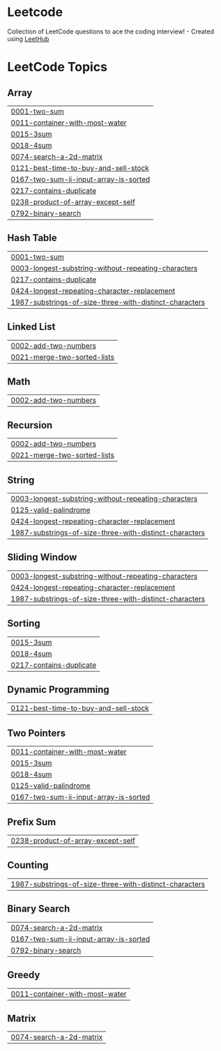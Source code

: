 # Leetcode
Collection of LeetCode questions to ace the coding interview! - Created using [LeetHub](https://github.com/QasimWani/LeetHub)

<!---LeetCode Topics Start-->
# LeetCode Topics
## Array
|  |
| ------- |
| [0001-two-sum](https://github.com/SpideR1sh1/Leetcode/tree/master/0001-two-sum) |
| [0011-container-with-most-water](https://github.com/SpideR1sh1/Leetcode/tree/master/0011-container-with-most-water) |
| [0015-3sum](https://github.com/SpideR1sh1/Leetcode/tree/master/0015-3sum) |
| [0018-4sum](https://github.com/SpideR1sh1/Leetcode/tree/master/0018-4sum) |
| [0074-search-a-2d-matrix](https://github.com/SpideR1sh1/Leetcode/tree/master/0074-search-a-2d-matrix) |
| [0121-best-time-to-buy-and-sell-stock](https://github.com/SpideR1sh1/Leetcode/tree/master/0121-best-time-to-buy-and-sell-stock) |
| [0167-two-sum-ii-input-array-is-sorted](https://github.com/SpideR1sh1/Leetcode/tree/master/0167-two-sum-ii-input-array-is-sorted) |
| [0217-contains-duplicate](https://github.com/SpideR1sh1/Leetcode/tree/master/0217-contains-duplicate) |
| [0238-product-of-array-except-self](https://github.com/SpideR1sh1/Leetcode/tree/master/0238-product-of-array-except-self) |
| [0792-binary-search](https://github.com/SpideR1sh1/Leetcode/tree/master/0792-binary-search) |
## Hash Table
|  |
| ------- |
| [0001-two-sum](https://github.com/SpideR1sh1/Leetcode/tree/master/0001-two-sum) |
| [0003-longest-substring-without-repeating-characters](https://github.com/SpideR1sh1/Leetcode/tree/master/0003-longest-substring-without-repeating-characters) |
| [0217-contains-duplicate](https://github.com/SpideR1sh1/Leetcode/tree/master/0217-contains-duplicate) |
| [0424-longest-repeating-character-replacement](https://github.com/SpideR1sh1/Leetcode/tree/master/0424-longest-repeating-character-replacement) |
| [1987-substrings-of-size-three-with-distinct-characters](https://github.com/SpideR1sh1/Leetcode/tree/master/1987-substrings-of-size-three-with-distinct-characters) |
## Linked List
|  |
| ------- |
| [0002-add-two-numbers](https://github.com/SpideR1sh1/Leetcode/tree/master/0002-add-two-numbers) |
| [0021-merge-two-sorted-lists](https://github.com/SpideR1sh1/Leetcode/tree/master/0021-merge-two-sorted-lists) |
## Math
|  |
| ------- |
| [0002-add-two-numbers](https://github.com/SpideR1sh1/Leetcode/tree/master/0002-add-two-numbers) |
## Recursion
|  |
| ------- |
| [0002-add-two-numbers](https://github.com/SpideR1sh1/Leetcode/tree/master/0002-add-two-numbers) |
| [0021-merge-two-sorted-lists](https://github.com/SpideR1sh1/Leetcode/tree/master/0021-merge-two-sorted-lists) |
## String
|  |
| ------- |
| [0003-longest-substring-without-repeating-characters](https://github.com/SpideR1sh1/Leetcode/tree/master/0003-longest-substring-without-repeating-characters) |
| [0125-valid-palindrome](https://github.com/SpideR1sh1/Leetcode/tree/master/0125-valid-palindrome) |
| [0424-longest-repeating-character-replacement](https://github.com/SpideR1sh1/Leetcode/tree/master/0424-longest-repeating-character-replacement) |
| [1987-substrings-of-size-three-with-distinct-characters](https://github.com/SpideR1sh1/Leetcode/tree/master/1987-substrings-of-size-three-with-distinct-characters) |
## Sliding Window
|  |
| ------- |
| [0003-longest-substring-without-repeating-characters](https://github.com/SpideR1sh1/Leetcode/tree/master/0003-longest-substring-without-repeating-characters) |
| [0424-longest-repeating-character-replacement](https://github.com/SpideR1sh1/Leetcode/tree/master/0424-longest-repeating-character-replacement) |
| [1987-substrings-of-size-three-with-distinct-characters](https://github.com/SpideR1sh1/Leetcode/tree/master/1987-substrings-of-size-three-with-distinct-characters) |
## Sorting
|  |
| ------- |
| [0015-3sum](https://github.com/SpideR1sh1/Leetcode/tree/master/0015-3sum) |
| [0018-4sum](https://github.com/SpideR1sh1/Leetcode/tree/master/0018-4sum) |
| [0217-contains-duplicate](https://github.com/SpideR1sh1/Leetcode/tree/master/0217-contains-duplicate) |
## Dynamic Programming
|  |
| ------- |
| [0121-best-time-to-buy-and-sell-stock](https://github.com/SpideR1sh1/Leetcode/tree/master/0121-best-time-to-buy-and-sell-stock) |
## Two Pointers
|  |
| ------- |
| [0011-container-with-most-water](https://github.com/SpideR1sh1/Leetcode/tree/master/0011-container-with-most-water) |
| [0015-3sum](https://github.com/SpideR1sh1/Leetcode/tree/master/0015-3sum) |
| [0018-4sum](https://github.com/SpideR1sh1/Leetcode/tree/master/0018-4sum) |
| [0125-valid-palindrome](https://github.com/SpideR1sh1/Leetcode/tree/master/0125-valid-palindrome) |
| [0167-two-sum-ii-input-array-is-sorted](https://github.com/SpideR1sh1/Leetcode/tree/master/0167-two-sum-ii-input-array-is-sorted) |
## Prefix Sum
|  |
| ------- |
| [0238-product-of-array-except-self](https://github.com/SpideR1sh1/Leetcode/tree/master/0238-product-of-array-except-self) |
## Counting
|  |
| ------- |
| [1987-substrings-of-size-three-with-distinct-characters](https://github.com/SpideR1sh1/Leetcode/tree/master/1987-substrings-of-size-three-with-distinct-characters) |
## Binary Search
|  |
| ------- |
| [0074-search-a-2d-matrix](https://github.com/SpideR1sh1/Leetcode/tree/master/0074-search-a-2d-matrix) |
| [0167-two-sum-ii-input-array-is-sorted](https://github.com/SpideR1sh1/Leetcode/tree/master/0167-two-sum-ii-input-array-is-sorted) |
| [0792-binary-search](https://github.com/SpideR1sh1/Leetcode/tree/master/0792-binary-search) |
## Greedy
|  |
| ------- |
| [0011-container-with-most-water](https://github.com/SpideR1sh1/Leetcode/tree/master/0011-container-with-most-water) |
## Matrix
|  |
| ------- |
| [0074-search-a-2d-matrix](https://github.com/SpideR1sh1/Leetcode/tree/master/0074-search-a-2d-matrix) |
<!---LeetCode Topics End-->